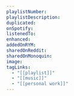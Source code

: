 ```yaml
---
playlistNumber:
playlistDescription:
duplicated:
onSpotify:
listenedTo:
enhanced:
addedOnRYM:
sharedOnReddit:
sharedOnMonoquin:
image:
tagLinks:
  - "[[playlist]]"
  - "[[music]]"
  - "[[personal work]]"
---
```

